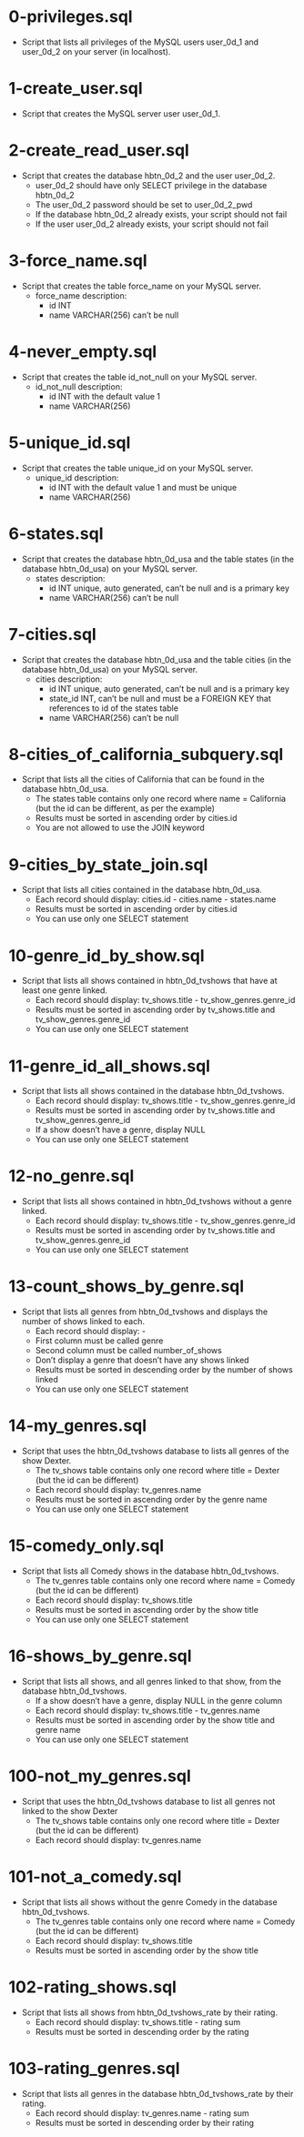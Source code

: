 # 0-privileges.sql
- Script that lists all privileges of the MySQL users user_0d_1 and user_0d_2 on your server (in localhost).

# 1-create_user.sql
- Script that creates the MySQL server user user_0d_1.

# 2-create_read_user.sql
- Script that creates the database hbtn_0d_2 and the user user_0d_2.
  - user_0d_2 should have only SELECT privilege in the database hbtn_0d_2
  - The user_0d_2 password should be set to user_0d_2_pwd
  - If the database hbtn_0d_2 already exists, your script should not fail
  - If the user user_0d_2 already exists, your script should not fail

# 3-force_name.sql
- Script that creates the table force_name on your MySQL server.
  - force_name description:
    - id INT
    - name VARCHAR(256) can’t be null

# 4-never_empty.sql
- Script that creates the table id_not_null on your MySQL server.
  - id_not_null description:
    - id INT with the default value 1
    - name VARCHAR(256)

# 5-unique_id.sql
- Script that creates the table unique_id on your MySQL server.
  - unique_id description:
    - id INT with the default value 1 and must be unique
    - name VARCHAR(256)

# 6-states.sql
- Script that creates the database hbtn_0d_usa and the table states (in the database hbtn_0d_usa) on your MySQL server.
  - states description:
    - id INT unique, auto generated, can’t be null and is a primary key
    - name VARCHAR(256) can’t be null

# 7-cities.sql
- Script that creates the database hbtn_0d_usa and the table cities (in the database hbtn_0d_usa) on your MySQL server.
  - cities description:
    - id INT unique, auto generated, can’t be null and is a primary key
    - state_id INT, can’t be null and must be a FOREIGN KEY that references to id of the states table
    - name VARCHAR(256) can’t be null

# 8-cities_of_california_subquery.sql
- Script that lists all the cities of California that can be found in the database hbtn_0d_usa.
  - The states table contains only one record where name = California (but the id can be different, as per the example)
  - Results must be sorted in ascending order by cities.id
  - You are not allowed to use the JOIN keyword

# 9-cities_by_state_join.sql
- Script that lists all cities contained in the database hbtn_0d_usa.
  - Each record should display: cities.id - cities.name - states.name
  - Results must be sorted in ascending order by cities.id
  - You can use only one SELECT statement

# 10-genre_id_by_show.sql
- Script that lists all shows contained in hbtn_0d_tvshows that have at least one genre linked.
  - Each record should display: tv_shows.title - tv_show_genres.genre_id
  - Results must be sorted in ascending order by tv_shows.title and tv_show_genres.genre_id
  - You can use only one SELECT statement

# 11-genre_id_all_shows.sql
- Script that lists all shows contained in the database hbtn_0d_tvshows.
  - Each record should display: tv_shows.title - tv_show_genres.genre_id
  - Results must be sorted in ascending order by tv_shows.title and tv_show_genres.genre_id
  - If a show doesn’t have a genre, display NULL
  - You can use only one SELECT statement

# 12-no_genre.sql
- Script that lists all shows contained in hbtn_0d_tvshows without a genre linked.
  - Each record should display: tv_shows.title - tv_show_genres.genre_id
  - Results must be sorted in ascending order by tv_shows.title and tv_show_genres.genre_id
  - You can use only one SELECT statement

# 13-count_shows_by_genre.sql
- Script that lists all genres from hbtn_0d_tvshows and displays the number of shows linked to each.
  - Each record should display: <TV Show genre> - <Number of shows linked to this genre>
  - First column must be called genre
  - Second column must be called number_of_shows
  - Don’t display a genre that doesn’t have any shows linked
  - Results must be sorted in descending order by the number of shows linked
  - You can use only one SELECT statement

# 14-my_genres.sql
- Script that uses the hbtn_0d_tvshows database to lists all genres of the show Dexter.
  - The tv_shows table contains only one record where title = Dexter (but the id can be different)
  - Each record should display: tv_genres.name
  - Results must be sorted in ascending order by the genre name
  - You can use only one SELECT statement

# 15-comedy_only.sql
- Script that lists all Comedy shows in the database hbtn_0d_tvshows.
  - The tv_genres table contains only one record where name = Comedy (but the id can be different)
  - Each record should display: tv_shows.title
  - Results must be sorted in ascending order by the show title
  - You can use only one SELECT statement

# 16-shows_by_genre.sql
- Script that lists all shows, and all genres linked to that show, from the database hbtn_0d_tvshows.
  - If a show doesn’t have a genre, display NULL in the genre column
  - Each record should display: tv_shows.title - tv_genres.name
  - Results must be sorted in ascending order by the show title and genre name
  - You can use only one SELECT statement

# 100-not_my_genres.sql
- Script that uses the hbtn_0d_tvshows database to list all genres not linked to the show Dexter
  - The tv_shows table contains only one record where title = Dexter (but the id can be different)
  - Each record should display: tv_genres.name

# 101-not_a_comedy.sql
- Script that lists all shows without the genre Comedy in the database hbtn_0d_tvshows.
  - The tv_genres table contains only one record where name = Comedy (but the id can be different)
  - Each record should display: tv_shows.title
  - Results must be sorted in ascending order by the show title

# 102-rating_shows.sql
- Script that lists all shows from hbtn_0d_tvshows_rate by their rating.
  - Each record should display: tv_shows.title - rating sum
  - Results must be sorted in descending order by the rating

# 103-rating_genres.sql
- Script that lists all genres in the database hbtn_0d_tvshows_rate by their rating.
  - Each record should display: tv_genres.name - rating sum
  - Results must be sorted in descending order by their rating
